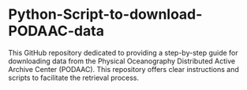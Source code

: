 # Python-Script-to-download-PODAAC-data
This GitHub repository dedicated to providing a step-by-step guide for downloading data from the Physical Oceanography Distributed Active Archive Center (PODAAC). This repository offers clear instructions and scripts to facilitate the retrieval process.

